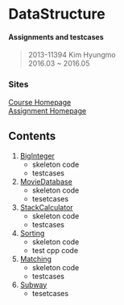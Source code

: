 DataStructure
===

#### Assignments and testcases
> 2013-11394 Kim Hyungmo  
> 2016.03 ~ 2016.05

### Sites
[Course Homepage](http://soar.snu.ac.kr/course.html)  
[Assignment Homepage](http://soar.snu.ac.kr:8080/)

## Contents
1. [BigInteger](https://github.com/kalaluthien/DataStructure/tree/BigInteger)
   * skeleton code
   * testcases
2. [MovieDatabase]()
   * skeleton code
   * tesetcases
3. [StackCalculator]()
   * skeleton code
   * testcases
4. [Sorting]()
   * skeleton code
   * test cpp code
5. [Matching]()
   * skeleton code
   * testcases
6. [Subway]()
   * tesetcases

